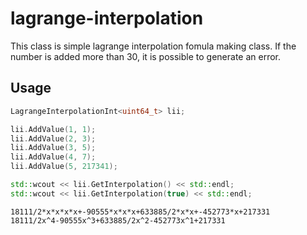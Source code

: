 # lagrange-interpolation
This class is simple lagrange interpolation fomula making class. 
If the number is added more than 30, it is possible to generate an error.

## Usage
``` c++
LagrangeInterpolationInt<uint64_t> lii;

lii.AddValue(1, 1);
lii.AddValue(2, 3);
lii.AddValue(3, 5);
lii.AddValue(4, 7);
lii.AddValue(5, 217341);

std::wcout << lii.GetInterpolation() << std::endl;
std::wcout << lii.GetInterpolation(true) << std::endl;
```
```
18111/2*x*x*x*x+-90555*x*x*x+633885/2*x*x+-452773*x+217331
18111/2x^4-90555x^3+633885/2x^2-452773x^1+217331
```
